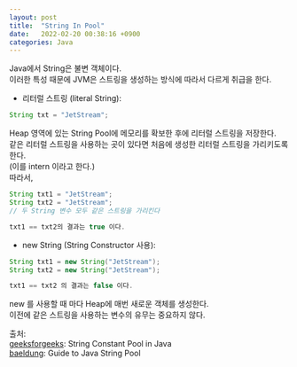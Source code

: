 ```yaml
---
layout: post
title:  "String In Pool"
date:   2022-02-20 00:38:16 +0900
categories: Java
---
```


Java에서 String은 불변 객체이다.  
이러한 특성 때문에 JVM은 스트링을 생성하는 방식에 따라서 다르게 취급을 한다.  
* 리터럴 스트링 (literal String):    

```java
String txt = "JetStream";
```  
Heap 영역에 있는 String Pool에 메모리를 확보한 후에 리터럴 스트링을 저장한다.  
같은 리터럴 스트링을 사용하는 곳이 있다면 처음에 생성한 리터럴 스트링을 가리키도록 한다.  
(이를 intern 이라고 한다.)  
따라서,  
```java
String txt1 = "JetStream";
String txt2 = "JetStream";
// 두 String 변수 모두 같은 스트링을 가리킨다

txt1 == txt2의 결과는 true 이다. 
```

* new String (String Constructor 사용):  
```java
String txt1 = new String("JetStream");
String txt2 = new String("JetStream");

txt1 == txt2 의 결과는 false 이다.
```
new 를 사용할 때 마다 Heap에 매번 새로운 객체를 생성한다.  
이전에 같은 스트링을 사용하는 변수의 유무는 중요하지 않다.


출처:  
[geeksforgeeks]: String Constant Pool in Java  
[baeldung]: Guide to Java String Pool


[geeksforgeeks]: https://www.geeksforgeeks.org/string-constant-pool-in-java/
[baeldung]: https://www.baeldung.com/java-string-pool